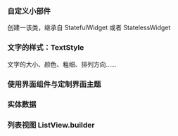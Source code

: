 ### 自定义小部件
创建一该类，继承自 StatefulWidget 或者 StatelessWidget
### 文字的样式：TextStyle
文字的大小、颜色、粗细、排列方向……
### 使用界面组件与定制界面主题
### 实体数据
### 列表视图 ListView.builder